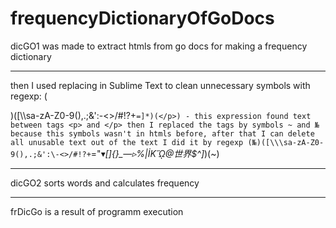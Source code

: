 # frequencyDictionaryOfGoDocs

dicGO1 was made to extract htmls from go docs for making a frequency dictionary
****
then I used replacing in Sublime Text to clean unnecessary symbols with regexp:
  (<p>)([\\\sa-zA-Z0-9(),.;&':\-<>/#!?+`=]*)(</p>) - this expression found text between tags <p> and </p>
  then I replaced the tags by symbols ~ and № because this symbols wasn't in htmls before,
  after that I can delete all unusable text out of the text
I did it by regexp (№)([\\\sa-zA-Z0-9(),.;&':\-<>/#!?+`="▾*\[\]{}_—▹%|İKᾭ@世界$\^]*)(~) 
****
dicGO2 sorts words and calculates frequency
****
frDicGo is a result of programm execution
